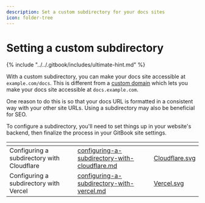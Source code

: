 ```yaml
---
description: Set a custom subdirectory for your docs sites
icon: folder-tree
---
```


# Setting a custom subdirectory

{% include "../../.gitbook/includes/ultimate-hint.md" %}

With a custom subdirectory, you can make your docs site accessible at `example.com/docs`. This is different from a [custom domain](../custom-domain.md) which lets you make your docs site accessible at `docs.example.com`.&#x20;

One reason to do this is so that your docs URL is formatted in a consistent way with your other site URLs. Using a subdirectory may also be beneficial for SEO.

To configure a subdirectory, you'll need to set things up in your website's backend, then finalize the process in your GitBook site settings.

<table data-card-size="large" data-view="cards"><thead><tr><th></th><th data-hidden data-card-target data-type="content-ref"></th><th data-hidden data-card-cover data-type="files"></th></tr></thead><tbody><tr><td>Configuring a subdirectory with Cloudflare</td><td><a href="configuring-a-subdirectory-with-cloudflare.md">configuring-a-subdirectory-with-cloudflare.md</a></td><td><a href="../../.gitbook/assets/Cloudflare.svg">Cloudflare.svg</a></td></tr><tr><td>Configuring a subdirectory with Vercel</td><td><a href="configuring-a-subdirectory-with-vercel.md">configuring-a-subdirectory-with-vercel.md</a></td><td><a href="../../.gitbook/assets/Vercel.svg">Vercel.svg</a></td></tr></tbody></table>

